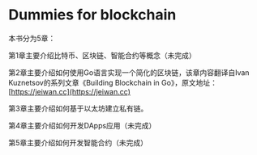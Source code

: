 # Dummies for blockchain

本书分为5章：

第1章主要介绍比特币、区块链、智能合约等概念（未完成）

第2章主要介绍如何使用Go语言实现一个简化的区块链，该章内容翻译自Ivan Kuznetsov的系列文章《Building Blockchain in Go》，原文地址：[https://jeiwan.cc](https://jeiwan.cc)

第3章主要介绍如何基于以太坊建立私有链。

第4章主要介绍如何开发DApps应用（未完成）

第5章主要介绍如何开发智能合约（未完成）

